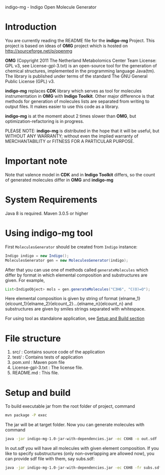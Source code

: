 indigo-mg - Indigo Open Molecule Generator

Introduction
========

You are currently reading the README file for the **indigo-mg** Project. 
This project is based on ideas of **OMG** project which is hosted on http://sourceforge.net/p/openmg 

**OMG** (Copyright 2011 The Netherland Metabolomics Center Team License: GPL v3, see License-gpl-3.txt) is an open-source tool for the generation of chemical structures, implemented in the programming language Java(tm).
The library is published under terms of the standard The GNU General Public License (GPL) v3.

**indigo-mg** replaces **CDK** library which serves as tool for molecules instrumentation in **OMG** with **Indigo Toolkit**.
Other major difference is that methods for generation of molecules lists are separated from writing to output files. It makes easier to use this code as a library.   
        
**indigo-mg** is at the moment about 2 times slower than **OMG**, but optimization-refactoring is in progress.

PLEASE NOTE: **indigo-mg** is distributed in the hope that it will be useful, but WITHOUT ANY WARRANTY;
without even the implied warranty of MERCHANTABILITY or FITNESS FOR A PARTICULAR PURPOSE.

Important note
=======

Note that valence model in **CDK** and in **Indigo Toolkit** differs, so the count of generated molecules differ in **OMG** and **indigo-mg** 

System Requirements
========

Java 8 is required.
Maven 3.0.5 or higher 

Using indigo-mg tool
==============

First ```MoleculesGenerator``` should be created from ```Indigo``` instance:
```java
Indigo indigo = new Indigo();
MoleculesGenerator gen = new MoleculesGenerator(indigo);
```
After that you can use one of methods called ```generateMolecules``` which differ by format in which elemental composition and substructures are given. For example,
    
```java
List<IndigoObject> mols = gen.generateMolecules("C3H6", "C(O)=O");
```

Here elemental composition is given by string of format {elname_1}{elcount_1}{elname_2}{elcount_2}...{elname_n}{elcount_n} and substructures are given by smiles strings separated with whitespace.

For using tool as standalone application, see [Setup and Build section](#setup) 

File structure
==============

1. src/ : Contains source code of the application
2. test/ : Contains tests of application
3. pom.xml : Maven pom file
4. License-gpl-3.txt : The license file.
5. README.md : This file.

Setup and build<a name="setup"></a>
===============

To build executable jar from the root folder of project, command

```bash
mvn package -P exec
```

The jar will be at target folder. Now you can generate molecules with command

```bash
java -jar indigo-mg-1.0-jar-with-dependencies.jar -ec C6H8 -o out.sdf
```

In out.sdf you will have all molecules with given element composition. If you like to specify substructures (only non-overlapping are allowed now), you can provide sdf file with them, say subs.sdf: 
 
```bash
java -jar indigo-mg-1.0-jar-with-dependencies.jar -ec C6H8 -fr subs.sdf -o out.sdf
```





